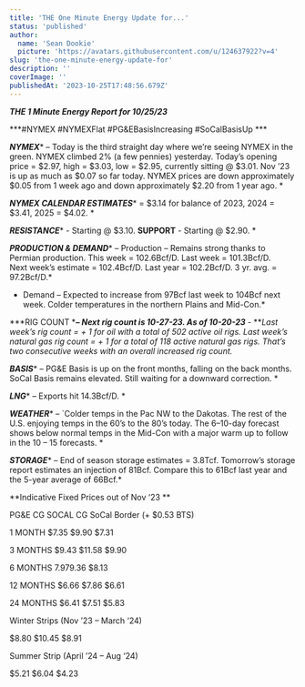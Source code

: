 ```yaml
---
title: 'THE One Minute Energy Update for...'
status: 'published'
author:
  name: 'Sean Dookie'
  picture: 'https://avatars.githubusercontent.com/u/124637922?v=4'
slug: 'the-one-minute-energy-update-for'
description: ''
coverImage: ''
publishedAt: '2023-10-25T17:48:56.679Z'
---
```


***THE 1 Minute Energy Report for 10/25/23***

***\#NYMEX #NYMEXFlat #PG&EBasisIncreasing #SoCalBasisUp ***

***NYMEX**** – Today is the third straight day where we’re seeing NYMEX in the green. NYMEX climbed 2% (a few pennies) yesterday. Today’s opening price = $2.97, high = $3.03, low = $2.95, currently sitting @ $3.01. Nov ’23 is up as much as $0.07 so far today. NYMEX prices are down approximately $0.05 from 1 week ago and down approximately $2.20 from 1 year ago. *

***NYMEX CALENDAR ESTIMATES**** = $3.14 for balance of 2023, 2024 = $3.41, 2025 = $4.02. *

***RESISTANCE**** \- Starting @ $3.10. ****SUPPORT**** \- Starting @ $2.90. *

***PRODUCTION & DEMAND**** – Production – Remains strong thanks to Permian production. This week = 102.6Bcf/D. Last week = 101.3Bcf/D. Next week’s estimate = 102.4Bcf/D. Last year = 102.2Bcf/D. 3 yr. avg. = 97.2Bcf/D.*

* Demand – Expected to increase from 97Bcf last week to 104Bcf next week. Colder temperatures in the northern Plains and Mid-Con.*

***RIG COUNT ****– Next rig count is 10-27-23. As of 10-20-23*** \- ***Last week’s rig count = + 1 for oil with a total of 502 active oil rigs. Last week’s natural gas rig count = + 1 for a total of 118 active natural gas rigs. That’s two consecutive weeks with an overall increased rig count.*

***BASIS**** – PG&E Basis is up on the front months, falling on the back months. SoCal Basis remains elevated. Still waiting for a downward correction. *

***LNG**** – Exports hit 14.3Bcf/D. *

***WEATHER**** – \`Colder temps in the Pac NW to the Dakotas. The rest of the U.S. enjoying temps in the 60’s to the 80’s today. The 6–10-day forecast shows below normal temps in the Mid-Con with a major warm up to follow in the 10 – 15 forecasts. *

***STORAGE**** – End of season storage estimates = 3.8Tcf. Tomorrow’s storage report estimates an injection of 81Bcf. Compare this to 61Bcf last year and the 5-year average of 66Bcf.*

**Indicative Fixed Prices out of Nov ‘23 **

PG&E CG SOCAL CG SoCal Border (+ $0.53 BTS)

1 MONTH $7.35 $9.90 $7.31

3 MONTHS $9.43 $11.58 $9.90

6 MONTHS $7.97 $9.36 $8.13

12 MONTHS $6.66 $7.86 $6.61

24 MONTHS $6.41 $7.51 $5.83

Winter Strips (Nov ’23 – March ‘24)

$8.80 $10.45 $8.91

Summer Strip (April ’24 – Aug ‘24)

$5.21 $6.04 $4.23

